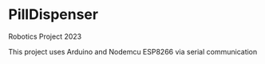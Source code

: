 # PillDispenser
Robotics Project 2023

This project uses Arduino and Nodemcu ESP8266 via serial communication

